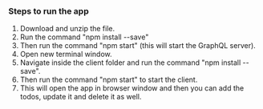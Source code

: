 ### Steps to run the app

1. Download and unzip the file.
2. Run the command "npm install --save"
3. Then run the command "npm start" (this will start the GraphQL server).
5. Open new terminal window.
4. Navigate inside the client folder and run the command "npm install --save".
5. Then run the command "npm start" to start the client.
6. This will open the app in browser window and then you can add the todos, update it and delete it as well.